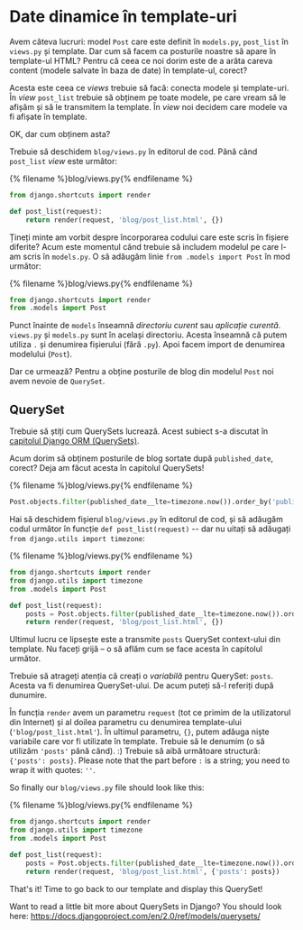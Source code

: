 # Date dinamice în template-uri

Avem câteva lucruri: model `Post` care este definit în `models.py`, `post_list` în `views.py` și template. Dar cum să facem ca posturile noastre să apare în template-ul HTML? Pentru că ceea ce noi dorim este de a arăta careva content (modele salvate în baza de date) în template-ul, corect?

Acesta este ceea ce *views* trebuie să facă: conecta modele și template-uri. În *view* `post_list` trebuie să obținem pe toate modele, pe care vream să le afișăm și să le transmitem la template. În *view* noi decidem care modele va fi afișate în template.

OK, dar cum obținem asta?

Trebuie să deschidem `blog/views.py` în editorul de cod. Până când `post_list` *view* este următor:

{% filename %}blog/views.py{% endfilename %}

```python
from django.shortcuts import render

def post_list(request):
    return render(request, 'blog/post_list.html', {})
```

Țineți minte am vorbit despre încorporarea codului care este scris în fișiere diferite? Acum este momentul când trebuie să includem modelul pe care l-am scris în `models.py`. O să adăugăm linie `from .models import Post` în mod următor:

{% filename %}blog/views.py{% endfilename %}

```python
from django.shortcuts import render
from .models import Post
```

Punct înainte de `models` înseamnă *directoriu curent* sau *aplicație curentă*. `views.py` și `models.py` sunt în același directoriu. Acesta înseamnă că putem utiliza `.` și denumirea fișierului (fără `.py`). Apoi facem import de denumirea modelului (`Post`).

Dar ce urmează? Pentru a obține posturile de blog din modelul `Post` noi avem nevoie de `QuerySet`.

## QuerySet

Trebuie să știți cum QuerySets lucrează. Acest subiect s-a discutat în [capitolul Django ORM (QuerySets)](../django_orm/README.md).

Acum dorim să obținem posturile de blog sortate după `published_date`, corect? Deja am făcut acesta în capitolul QuerySets!

{% filename %}blog/views.py{% endfilename %}

```python
Post.objects.filter(published_date__lte=timezone.now()).order_by('published_date')
```

Hai să deschidem fișierul `blog/views.py` în editorul de cod, și să adăugăm codul următor în funcție `def post_list(request)` -- dar nu uitați să adăugați `from django.utils import timezone`:

{% filename %}blog/views.py{% endfilename %}

```python
from django.shortcuts import render
from django.utils import timezone
from .models import Post

def post_list(request):
    posts = Post.objects.filter(published_date__lte=timezone.now()).order_by('published_date')
    return render(request, 'blog/post_list.html', {})
```

Ultimul lucru ce lipsește este a transmite `posts` QuerySet context-ului din template. Nu faceți grijă – o să aflăm cum se face acesta în capitolul următor.

Trebuie să atrageți atenția că creați o *variabilă* pentru QuerySet: `posts`. Acesta va fi denumirea QuerySet-ului. De acum puteți să-l referiți după dunumire.

În funcția `render` avem un parametru `request` (tot ce primim de la utilizatorul din Internet) și al doilea parametru cu denumirea template-ului (`'blog/post_list.html'`). În ultimul parametru, `{}`, putem adăuga niște variabile care vor fi utilizate în template. Trebuie să le denumim (o să utilizăm `'posts'` până când). :) Trebuie să aibă următoare structură: `{'posts': posts}`. Please note that the part before `:` is a string; you need to wrap it with quotes: `''`.

So finally our `blog/views.py` file should look like this:

{% filename %}blog/views.py{% endfilename %}

```python
from django.shortcuts import render
from django.utils import timezone
from .models import Post

def post_list(request):
    posts = Post.objects.filter(published_date__lte=timezone.now()).order_by('published_date')
    return render(request, 'blog/post_list.html', {'posts': posts})
```

That's it! Time to go back to our template and display this QuerySet!

Want to read a little bit more about QuerySets in Django? You should look here: https://docs.djangoproject.com/en/2.0/ref/models/querysets/